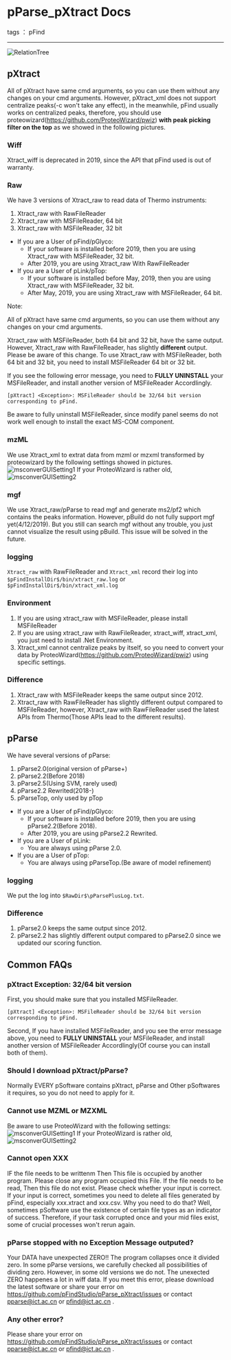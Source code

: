 # pParse_pXtract Docs

tags ： pFind

---
![RelationTree][1]
## pXtract
All of pXtract have same cmd arguments, so you can use them without any changes on your cmd arguments. 
However, pXtract_xml does not support centralize peaks(-c won't take any effect), in the meanwhile, pFind usually works on centralized peaks, therefore, you should use proteowizard(https://github.com/ProteoWizard/pwiz) **with peak picking filter on the top** as we showed in the following pictures.

### Wiff
Xtract_wiff is deprecated in 2019, since the API that pFind used is out of warranty.

### Raw
We have 3 versions of Xtract_raw to read data of Thermo instruments:
1. Xtract_raw with RawFileReader
2. Xtract_raw with MSFileReader, 64 bit
3. Xtract_raw with MSFileReader, 32 bit

- If you are a User of pFind/pGlyco:
	- If your software is installed before 2019, then you are using Xtract_raw with MSFileReader, 32 bit.
	- After 2019, you are using Xtract_raw With RawFileReader
- If you are a User of pLink/pTop:
	- If your software is installed before May, 2019, then you are using Xtract_raw with MSFileReader, 32 bit.
	- After May, 2019, you are using Xtract_raw with MSFileReader, 64 bit.

Note:

All of pXtract have same cmd arguments, so you can use them without any changes on your cmd arguments.

Xtract_raw with MSFileReader, both 64 bit and 32 bit, have the same output. However, Xtract_raw with RawFileReader, has slightly **different** output. Please be aware of this change.
To use Xtract_raw with MSFileReader, both 64 bit and 32 bit, you need to install MSFileReader 64 bit or 32 bit.

If you see the following error message, you need to **FULLY UNINSTALL** your MSFileReader, and install another version of MSFileReader Accordlingly.
```
[pXtract] <Exception>: MSFileReader should be 32/64 bit version corresponding to pFind.
```

Be aware to fully uninstall MSFileReader, since modify panel seems do not work well enough to install the exact MS-COM component.

### mzML
We use Xtract_xml to extrat data from mzml or mzxml transformed by proteowizard by the following settings showed in pictures.
![msconverGUISetting1][2]
If your ProteoWizard is rather old,
![msconverGUISetting2][3]
### mgf
We use Xtract_raw/pParse to read mgf and generate ms2/pf2 which contains the peaks information.
However, pBuild do not fully support mgf yet(4/12/2019). But you still can search mgf without any trouble, you just cannot visualize the result using pBuild. This issue will be solved in the future.

### logging
`Xtract_raw` with RawFileReader and `Xtract_xml` record their log into `$pFindInstallDir$/bin/xtract_raw.log` or `$pFindInstallDir$/bin/xtract_xml.log`

### Environment
1. If you are using xtract_raw with MSFileReader, please install MSFileReader
2. If you are using xtract_raw with RawFileReader, xtract_wiff, xtract_xml, you just need to install .Net Environment.
3. Xtract_xml cannot centralize peaks by itself, so you need to convert your data by ProteoWizard(https://github.com/ProteoWizard/pwiz) using specific settings.

### Difference
1. Xtract_raw with MSFileReader keeps the same output since 2012.
2. Xtract_raw with RawFileReader has slightly different output compared to MSFileReader, however, Xtract_raw with RawFileReader used the latest APIs from Thermo(Those APIs lead to the different results).

## pParse
We have several versions of pParse:
1. pParse2.0(original version of pParse+)
2. pParse2.2(Before 2018)
3. pParse2.5(Using SVM, rarely used)
4. pParse2.2 Rewrited(2018-)
5. pParseTop, only used by pTop

- If you are a User of pFind/pGlyco:
	- If your software is installed before 2019, then you are using pParse2.2(Before 2018).
	- After 2019, you are using pParse2.2 Rewrited.
- If you are a User of pLink:
	- You are always using pParse 2.0.
- If you are a User of pTop:
    - You are always using pParseTop.(Be aware of model refinement)

### logging
We put the log into `$RawDir$\pParsePlusLog.txt`.

### Difference
1. pParse2.0 keeps the same output since 2012.
2. pParse2.2 has slightly different output compared to pParse2.0 since we updated our scoring function.

## Common FAQs
### pXtract Exception: 32/64 bit version
First, you should make sure that you installed MSFileReader.

```
[pXtract] <Exception>: MSFileReader should be 32/64 bit version corresponding to pFind.
```
Second, If you have installed MSFileReader, and you see the error message above, you need to **FULLY UNINSTALL** your MSFileReader, and install another version of MSFileReader Accordlingly(Of course you can install both of them).

### Should I download pXtract/pParse?
Normally EVERY pSoftware contains pXtract, pParse and Other pSoftwares it requires, so you do not need to apply for it.

### Cannot use MZML or MZXML
Be aware to use ProteoWizard with the following settings:
![msconverGUISetting1][2]
If your ProteoWizard is rather old,
![msconverGUISetting2][3]

### Cannot open XXX
IF the file needs to be writtenm Then This file is occupied by another program. Please close any program occupied this File.
If the file needs to be read, Then this file do not exist. Please check whether your input is correct. 
If your input is correct, sometimes you need to delete all files generated by pFind, especially xxx.xtract and xxx.csv. Why you need to do that? Well, sometimes pSoftware use the existence of certain file types as an indicator of success. Therefore, if your task corrupted once and your mid files exist, some of crucial processes won't rerun again.

### pParse stopped with no Exception Message outputed?
Your DATA have unexpected ZERO!! The program collapses once it divided zero.
In some pParse versions, we carefully checked all possibilities of dividing zero. However, in some old versions we do not. 
The unexected ZERO happenes a lot in wiff data. If you meet this error, please download the latest software or share your error on https://github.com/pFindStudio/pParse_pXtract/issues or contact pparse@ict.ac.cn or pfind@ict.ac.cn .

### Any other error?
Please share your error on https://github.com/pFindStudio/pParse_pXtract/issues or contact pparse@ict.ac.cn or pfind@ict.ac.cn .


  [1]: https://raw.githubusercontent.com/pFindStudio/pParse_pXtract/master/pxtract_pparse_relation.png
  [2]: https://raw.githubusercontent.com/pFindStudio/pParse_pXtract/master/msconvertGUI1.PNG
  [3]: https://raw.githubusercontent.com/pFindStudio/pParse_pXtract/master/msconvertGUI2.PNG